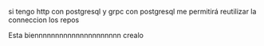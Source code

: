 si tengo http con postgresql y grpc con postgresql me permitirá reutilizar 
la conneccion los repos 




Esta biennnnnnnnnnnnnnnnnnnnn crealo